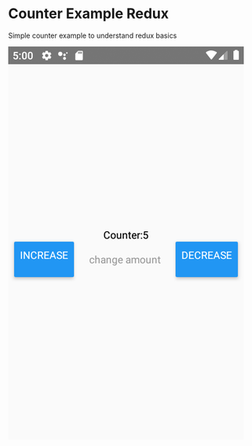 # Counter Example Redux
Simple counter example to understand redux basics


![alt text](https://github.com/srdrbdrd/reduxPractice/blob/master/src/App.png)
